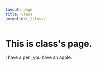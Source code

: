 ```yaml
---
layout: page
title: Class
permalink: /class/
---
```


# This is class's page.

I have a pen, you have an apple.